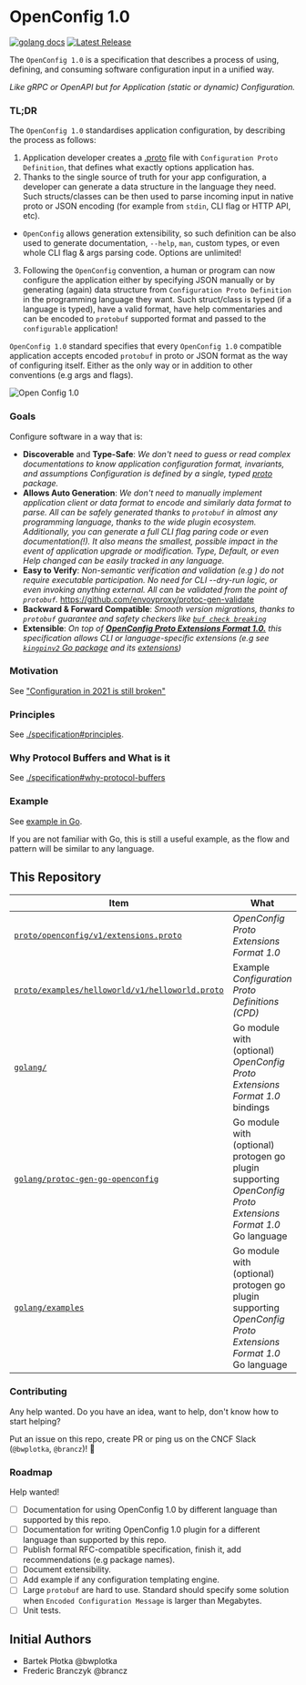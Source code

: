 # OpenConfig 1.0

[![golang docs](https://img.shields.io/badge/go.dev-reference-007d9c?logo=go&logoColor=white&style=flat-square)](https://pkg.go.dev/github.com/thanos-io/OpenConfig/golang) [![Latest Release](https://img.shields.io/github/release/thanos-io/OpenConfig.svg?style=flat-square)](https://github.com/thanos-io/OpenConfig/releases/latest)

The `OpenConfig 1.0` is a specification that describes a process of using, defining, and consuming software configuration input in a unified way.

*Like gRPC or OpenAPI but for Application (static or dynamic) Configuration.*

### TL;DR

The `OpenConfig 1.0` standardises application configuration, by describing the process as follows:

1. Application developer creates a [.proto](https://developers.google.com/protocol-buffers) file with `Configuration Proto Definition`, that defines what exactly options application has.
2. Thanks to the single source of truth for your app configuration, a developer can generate a data structure in the language they need. Such structs/classes can be then used to parse incoming input in native proto or JSON encoding (for example from `stdin`, CLI flag or HTTP API, etc).
* `OpenConfig` allows generation extensibility, so such definition can be also used to generate documentation, `--help`, `man`, custom types, or even whole CLI flag & args parsing code. Options are unlimited!
3. Following the `OpenConfig` convention, a human or program can now configure the application either by specifying JSON manually or by generating (again) data structure from `Configuration Proto Definition` in the programming language they want. Such struct/class is typed (if a language is typed), have a valid format, have help commentaries and can be encoded to `protobuf` supported format and passed to the `configurable` application!

`OpenConfig 1.0` standard specifies that every `OpenConfig 1.0` compatible application accepts encoded `protobuf` in proto or JSON format as the way of configuring itself. Either as the only way or in addition to other conventions (e.g args and flags).

![Open Config 1.0](https://docs.google.com/drawings/d/e/2PACX-1vSANZkljSiDgV-o0a-dL0ryZz19p3Hblt5V_qozhBcY5ILq8j3T2GEAdCCHFHoSGT9h2H4LDqJ9bCn_/pub?w=1440&h=1080)

### Goals

Configure software in a way that is:

* **Discoverable** and **Type-Safe**: *We don't need to guess or read complex documentations to know application configuration format, invariants, and assumptions Configuration is defined by a single, typed [proto](https://developers.google.com/protocol-buffers) package.*
* **Allows Auto Generation**: *We don't need to manually implement application client or data format to encode and similarly data format to parse. All can be safely generated thanks to `protobuf` in almost any programming language, thanks to the wide plugin ecosystem. Additionally, you can generate a full CLI flag paring code or even documentation(!). It also means the smallest, possible impact in the event of application upgrade or modification. Type, Default, or even Help changed can be easily tracked in any language.*
* **Easy to Verify**: *Non-semantic verification and validation (e.g ) do not require executable participation. No need for CLI --dry-run logic, or even invoking anything external. All can be validated from the point of `protobuf`.* https://github.com/envoyproxy/protoc-gen-validate
* **Backward & Forward Compatible**: *Smooth version migrations, thanks to `protobuf` guarantee and safety checkers like [`buf check breaking`](https://docs.buf.build/breaking-usage)*
* **Extensible**: *On top of [**OpenConfig Proto Extensions Format 1.0.**](proto/openconfig/v1/extensions.proto) this specification allows CLI or language-specific extensions (e.g see [`kingpinv2` Go package](golang/kingpinv2) and its [extensions](golang/kingpinv2/proto/openconfig/kingpinv2/v1/extensions.proto))*

### Motivation

See ["Configuration in 2021 is still broken"](https://deploy-preview-26--bwplotka.netlify.app/2020/configuring-sw-is-broken/)

### Principles

See [./specification#principles](specification.md#principles).

### Why Protocol Buffers and What is it

See [./specification#why-protocol-buffers](specification.md#why-protocol-buffers)

### Example

See [example in Go](golang/README.md).

If you are not familiar with Go, this is still a useful example, as the flow and pattern will be similar to any language.

## This Repository

| Item   | What | Status |
|--------|------|--------|
| [`proto/openconfig/v1/extensions.proto`](proto/openconfig/v1/extensions.proto)  |  *OpenConfig Proto Extensions Format 1.0* | Alpha |
| [`proto/examples/helloworld/v1/helloworld.proto`]( proto/examples/helloworld/v1/helloworld.proto) |  Example *Configuration Proto Definitions (CPD)* | Alpha |
| [`golang/`](golang)  | Go module with (optional) *OpenConfig Proto Extensions Format 1.0* bindings | Alpha |
| [`golang/protoc-gen-go-openconfig`](golang/protoc-gen-go-openconfig/README.md)  | Go module with (optional) protogen go plugin supporting *OpenConfig Proto Extensions Format 1.0* Go language  | Alpha |
| [`golang/examples`](golang/examples/README.md) | Go module with (optional) protogen go plugin supporting *OpenConfig Proto Extensions Format 1.0* Go language  | Alpha |

### Contributing

Any help wanted. Do you have an idea, want to help, don't know how to start helping?

Put an issue on this repo, create PR or ping us on the CNCF Slack (`@bwplotka`, `@brancz`)! 🤗

### Roadmap

Help wanted!

* [ ] Documentation for using OpenConfig 1.0 by different language than supported by this repo.
* [ ] Documentation for writing OpenConfig 1.0 plugin for a different language than supported by this repo.
* [ ] Publish formal RFC-compatible specification, finish it, add recommendations (e.g package names).
* [ ] Document extensibility.
* [ ] Add example if any configuration templating engine.
* [ ] Large `protobuf` are hard to use. Standard should specify some solution when `Encoded Configuration Message` is larger than Megabytes.
* [ ] Unit tests.

## Initial Authors

* Bartek Płotka @bwplotka
* Frederic Branczyk @brancz
